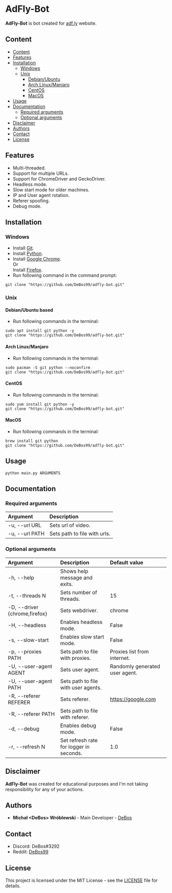 # AdFly-Bot

**AdFly-Bot** is bot created for [adf.ly](https://adf.ly/) website.

## Content

- [Content](#content)
- [Features](#features)
- [Installation](#installation)
  - [Windows](#windows)
  - [Unix](#unix)
    - [Debian/Ubuntu](#apt)
    - [Arch Linux/Manjaro](#pacman)
    - [CentOS](#yum)
    - [MacOS](#homebrew)
- [Usage](#usage)
- [Documentation](#documentation)
  - [Required arguments](#required-arguments)
  - [Optional arguments](#optional-arguments)
- [Disclaimer](#disclaimer)
- [Authors](#authors)
- [Contact](#contact)
- [License](#license)

## Features

* Multi-threaded.
* Support for multiple URLs.
* Support for ChromeDriver and GeckoDriver.
* Headless mode.
* Slow start mode for older machines.
* IP and User agent rotation.
* Referer spoofing.
* Debug mode.

## Installation

### Windows

* Install [Git](https://git-scm.com/download/win).
* Install [Python](https://www.python.org/downloads/).
* Install [Google Chrome](https://www.google.com/chrome/).
<br>Or
<br>Install [Firefox](https://www.mozilla.org/firefox/new/).
* Run following command in the command prompt:
```
git clone "https://github.com/DeBos99/adfly-bot.git"
```

### Unix

#### <a name="APT">Debian/Ubuntu based

* Run following commands in the terminal:
```
sudo apt install git python -y
git clone "https://github.com/DeBos99/adfly-bot.git"
```

#### <a name="Pacman">Arch Linux/Manjaro

* Run following commands in the terminal:
```
sudo pacman -S git python --noconfirm
git clone "https://github.com/DeBos99/adfly-bot.git"
```

#### <a name="YUM">CentOS

* Run following commands in the terminal:
```
sudo yum install git python -y
git clone "https://github.com/DeBos99/adfly-bot.git"
```

#### <a name="Homebrew">MacOS

* Run following commands in the terminal:
```
brew install git python
git clone "https://github.com/DeBos99/adfly-bot.git"
```

## Usage

`python main.py ARGUMENTS`

## Documentation

### Required arguments

| Argument       | Description                  |
| :------------- | :--------------------------- |
| -u, --url URL  | Sets url of video.           |
| -u, --url PATH | Sets path to file with urls. |

### Optional arguments

| Argument                      | Description                             | Default value                  |
| :---------------------------- | :-------------------------------------- | :----------------------------- |
| -h, --help                    | Shows help message and exits.           |                                |
| -t, --threads N               | Sets number of threads.                 | 15                             |
| -D, --driver {chrome,firefox} | Sets webdriver.                         | chrome                         |
| -H, --headless                | Enables headless mode.                  | False                          |
| -s, --slow-start              | Enables slow start mode.                | False                          |
| -p, --proxies PATH            | Sets path to file with proxies.         | Proxies list from internet.    |
| -U, --user-agent AGENT        | Sets user agent.                        | Randomly generated user agent. |
| -U, --user-agent PATH         | Sets path to file with user agents.     |                                |
| -R, --referer REFERER         | Sets referer.                           | https://google.com             |
| -R, --referer PATH            | Sets path to file with referer.         |                                |
| -d, --debug                   | Enables debug mode.                     | False                          |
| -r, --refresh N               | Set refresh rate for logger in seconds. | 1.0                            |

## Disclaimer

**AdFly-Bot** was created for educational purposes and I'm not taking responsibility for any of your actions.

## Authors

* **Michał \<DeBos\> Wróblewski** - Main Developer - [DeBos](https://gitlab.com/DeBos)

## Contact

* Discord: DeBos#3292
* Reddit: [DeBos99](https://www.reddit.com/user/DeBos99)

## License

This project is licensed under the MIT License - see the [LICENSE](LICENSE) file for details.
